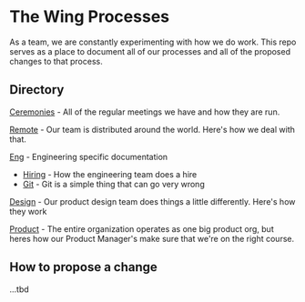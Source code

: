 # The Wing Processes

As a team, we are constantly experimenting with how we do work. This repo serves as a place to document all of our processes and all of the proposed changes to that process. 

## Directory
[Ceremonies](./Ceremonies) - All of the regular meetings we have and how they are run.

[Remote](./Remote) - Our team is distributed around the world. Here's how we deal with that.

[Eng](./Eng) - Engineering specific documentation
  - [Hiring](./Eng/Hiring.md) - How the engineering team does a hire
  - [Git](./Eng/Git.md) - Git is a simple thing that can go very wrong

[Design](./Design) - Our product design team does things a little differently. Here's how they work

[Product](./Product) - The entire organization operates as one big product org, but heres how our Product Manager's make sure that we're on the right course.

## How to propose a change
...tbd

